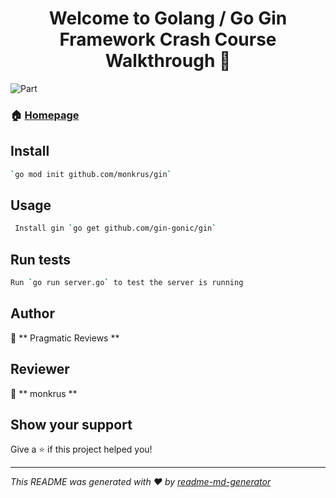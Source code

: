 <h1 align="center">Welcome to Golang / Go Gin Framework Crash Course   Walkthrough 👋</h1>
<p>
  <img alt="Part" src="https://img.shields.io/badge/version-01-blue.svg?cacheSeconds=2592000" />
</p>

### 🏠 [Homepage](https://www.youtube.com/watch?v=qR0WnWL2o1Q&list=PL3eAkoh7fypr8zrkiygiY1e9osoqjoV9w)

## Install
```sh
`go mod init github.com/monkrus/gin`
```

## Usage
```sh
 Install gin `go get github.com/gin-gonic/gin`
```

## Run tests
```sh
Run `go run server.go` to test the server is running
```

## Author
👤 ** Pragmatic Reviews **


## Reviewer
👤 ** monkrus **


## Show your support
Give a ⭐️ if this project helped you!

***
_This README was generated with ❤️ by [readme-md-generator](https://github.com/kefranabg/readme-md-generator)_

